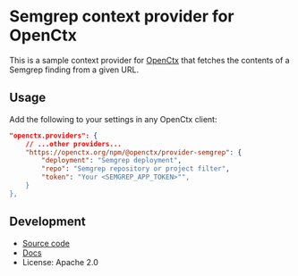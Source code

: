# Semgrep context provider for OpenCtx

This is a sample context provider for [OpenCtx](https://openctx.org) that fetches the contents of a Semgrep finding from a given URL.

## Usage

Add the following to your settings in any OpenCtx client:

```json
"openctx.providers": {
    // ...other providers...
    "https://openctx.org/npm/@openctx/provider-semgrep": {
        "deployment": "Semgrep deployment",
        "repo": "Semgrep repository or project filter",
        "token": "Your <SEMGREP_APP_TOKEN>"",
    }
},
```

## Development

- [Source code](https://sourcegraph.com/github.com/sourcegraph/openctx/-/tree/provider/hello-world)
- [Docs](https://openctx.org/docs/providers/hello-world)
- License: Apache 2.0

